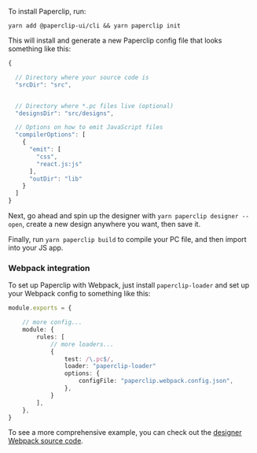 To install Paperclip, run:

```
yarn add @paperclip-ui/cli && yarn paperclip init
```

This will install and generate a new Paperclip config file that looks something like this:

```javascript
{

  // Directory where your source code is
  "srcDir": "src",


  // Directory where *.pc files live (optional)
  "designsDir": "src/designs",

  // Options on how to emit JavaScript files
  "compilerOptions": [
    {
      "emit": [
        "css",
        "react.js:js"
      ],
      "outDir": "lib"
    }
  ]
}
```

Next, go ahead and spin up the designer with `yarn paperclip designer --open`, create a new design anywhere you want, then save it.

Finally, run `yarn paperclip build` to compile your PC file, and then import into your JS app.

### Webpack integration

To set up Paperclip with Webpack, just install `paperclip-loader` and set up your Webpack config to something like this:

```typescript
module.exports = {

    // more config...
    module: {
        rules: [
            // more loaders...
            {
                test: /\.pc$/,
                loader: "paperclip-loader"
                options: {
                    configFile: "paperclip.webpack.config.json",
                },
            }
        ],
    },
}
```

To see a more comprehensive example, you can check out the [designer Webpack source code](https://github.com/paperclip-ui/paperclip/blob/master/libs/designer/webpack.config.js#L73).

